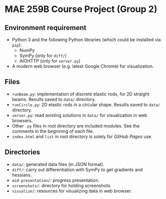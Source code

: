 MAE 259B Course Project (Group 2)
====

Environment requirement
----
- Python 3 and the following Python libraries (which could be installed via `pip`):
    - NumPy
    - SymPy (only for `diff/`)
    - AIOHTTP (only for `server.py`)
- A modern web browser (e.g. latest Google Chrome) for visualization.

Files
----
- `runBeam.py`: implementation of discrete elastic rods, for 2D straight beams. Results saved to `data/` directory.
- `runCircle.py`: 2D elastic rods in a circular shape. Results saved to `data/` directory.
- `server.py`: read existing solutions in `data/` for visualization in web browsers.
- Other `.py` files in root directory are included modules. See the comments in the beginning of each file.
- `index.html` and `list` in root directory is solely for *GitHub Pages* use.

Directories
----
- `data/`: generated data files (in JSON format).
- `diff/`: carry out differentiation with SymPy to get gradients and hessians.
- `mid-presentation/`: progress presentation.
- `screenshots/`: directory for holding screenshots.
- `visualize/`: resources for visualizing data in web browser.